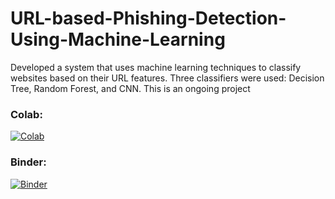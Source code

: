 # URL-based-Phishing-Detection-Using-Machine-Learning
Developed a system that uses machine learning techniques to classify websites based on their URL features. Three classifiers were used: Decision Tree, Random Forest, and CNN. This is an ongoing project
### Colab:

[![Colab](https://colab.research.google.com/assets/colab-badge.svg)](https://colab.research.google.com/github/nooot77/CNN-colab/blob/main/URL_based_Phishing_Analysis_Using_Machine_Learning.ipynb)


### Binder:

[![Binder](https://mybinder.org/badge_logo.svg)](https://mybinder.org/v2/gh/nooot77/CNN-colab/HEAD?labpath=URL_based_Phishing_Analysis_Using_Machine_Learning.ipynb)


